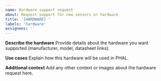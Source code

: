 ```yaml
---
name: Hardware support request
about: Request support for new sensors or hardware
title: '[HARDWARE] '
labels: 'hardware'
assignees: ''
---
```


**Describe the hardware**
Provide details about the hardware you want supported (manufacturer, model, datasheet links).

**Use cases**
Explain how this hardware will be used in PHAL.

**Additional context**
Add any other context or images about the hardware request here.
